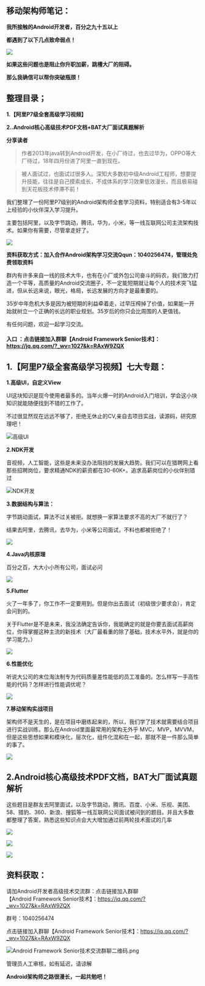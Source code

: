 ## 移动架构师笔记：

**我所接触的Android开发者，百分之九十五以上**

**都遇到了以下几点致命弱点！**

![](https://upload-images.jianshu.io/upload_images/24099992-a44daf7cd1e70b50.png!thumbnail?imageMogr2/auto-orient/strip%7CimageView2/2/w/1240) 

**如果这些问题也是阻止你升职加薪，跳槽大厂的阻碍。**

**那么我确信可以帮你突破瓶颈！**

## 整理目录；

**1.【阿里P7级全套高级学习视频】**

**2..Android核心高级技术PDF文档+BAT大厂面试真题解析**

**分享读者**

> 作者2013年java转到Android开发，在小厂待过，也去过华为，OPPO等大厂待过，18年四月份进了阿里一直到现在。

> 被人面试过，也面试过很多人。深知大多数初中级Android工程师，想要提升技能，往往是自己摸索成长，不成体系的学习效果低效漫长，而且极易碰到天花板技术停滞不前！

我们整理了一份阿里P7级别的Android架构师全套学习资料，特别适合有3-5年以上经验的小伙伴深入学习提升。

主要包括阿里，以及字节跳动，腾讯，华为，小米，等一线互联网公司主流架构技术。如果你有需要，尽管拿走好了。

![](https://upload-images.jianshu.io/upload_images/24099992-82bd49401cac16d7.jpg!thumbnail?imageMogr2/auto-orient/strip%7CimageView2/2/w/1240) 

**资料获取方式：加入合作Android架构学习交流Qqun：**1040256474**，管理处免费领取资料**

群内有许多来自一线的技术大牛，也有在小厂或外包公司奋斗的码农，我们致力打造一个平等，高质量的Android交流圈子，不一定能短期就让每个人的技术突飞猛进，但从长远来说，眼光，格局，长远发展的方向才是最重要的。

35岁中年危机大多是因为被短期的利益牵着走，过早压榨掉了价值，如果能一开始就树立一个正确的长远的职业规划。35岁后的你只会比周围的人更值钱。

有任何问题，欢迎一起学习交流。

#### 入口 ：点击链接加入群聊【Android Framework Senior技术】：https://jq.qq.com/?_wv=1027&k=RAxW9ZQX

## 1.【阿里P7级全套高级学习视频】七大专题：

**1.高级UI，自定义View**

UI这块知识是现今使用者最多的。当年火爆一时的Android入门培训，学会这小块知识就能随便找到不错的工作了。

不过很显然现在远远不够了，拒绝无休止的CV,亲自去项目实战，读源码，研究原理吧！

![高级UI](https://upload-images.jianshu.io/upload_images/24099992-88c5809795cf587d.jpg!thumbnail?imageMogr2/auto-orient/strip%7CimageView2/2/w/1240) 

**2.NDK开发**

音视频，人工智能，这些是未来没办法阻挡的发展大趋势。我们可以在猎聘网上看那些招聘岗位，要求精通NDK的薪资都在30-60K+。追求高薪岗位的小伙伴别错过

![NDK开发](https://upload-images.jianshu.io/upload_images/24099992-4f39d944941627d2.jpg!thumbnail?imageMogr2/auto-orient/strip%7CimageView2/2/w/1240) 

**3.数据结构与算法：**

字节跳动面试，算法不过关被拒。就想换一家算法要求不高的大厂不就行了？

结果去阿里，去腾讯，去华为，小米等公司面试，不料也都被拒绝了！

![](https://upload-images.jianshu.io/upload_images/24099992-2009aff82f94115f.png!thumbnail?imageMogr2/auto-orient/strip%7CimageView2/2/w/1240) 

**4.Java内核原理**

百分之百，大大小小所有公司，面试必问

![](https://upload-images.jianshu.io/upload_images/24099992-9b190d1213fd9795.jpg!thumbnail?imageMogr2/auto-orient/strip%7CimageView2/2/w/1240) 

**5.Flutter**

火了一年多了，你工作不一定要用到。但是你出去面试（初级很少要求会），肯定会问到的。

关于Flutter是不是未来，我没法确定告诉你，我能确定的就是你要去面试高薪岗位，你得掌握这种主流的新技术（大厂最看重的除了基础，技术水平外，就是你的学习能力。）

![](https://upload-images.jianshu.io/upload_images/24099992-54622f818122bb05.jpg!thumbnail?imageMogr2/auto-orient/strip%7CimageView2/2/w/1240) 

**6.性能优化**

听说大公司的末位淘汰制专为代码质量差性能低的员工准备的。怎么样写一手高性能的代码？怎样进行性能调优呢？

![](https://upload-images.jianshu.io/upload_images/24099992-718fe4a8fff9f6d3.jpg!thumbnail?imageMogr2/auto-orient/strip%7CimageView2/2/w/1240) 

**7.移动架构实战项目**

架构师不是天生的，是在项目中磨练起来的，所以，我们学了技术就需要结合项目进行实战训练，那么在Android里面最常用的架构无外乎 MVC，MVP，MVVM，但是这些思想如果和模块化，层次化，组件化混和在一起，那就不是一件那么简单的事了。

![](https://upload-images.jianshu.io/upload_images/24099992-c2e6a855498d5f6f.jpg!thumbnail?imageMogr2/auto-orient/strip%7CimageView2/2/w/1240) 

## 2.Android核心高级技术PDF文档，BAT大厂面试真题解析

这些题目是群友去阿里面试，以及字节跳动，腾讯、百度、小米、乐视、美团、58、猎豹、360、新浪、搜狐等一线互联网公司面试被问到的题目。并且大多数都整理了答案，熟悉这些知识点会大大增加通过前两轮技术面试的几率

![](https://upload-images.jianshu.io/upload_images/24099992-d7c2099a20b69bcf.png?imageMogr2/auto-orient/strip%7CimageView2/2/w/1240)


![](https://upload-images.jianshu.io/upload_images/24099992-e06d72d452023ce8.png?imageMogr2/auto-orient/strip%7CimageView2/2/w/1240)

![](https://upload-images.jianshu.io/upload_images/24099992-bbd0ae8060d22e2f.png?imageMogr2/auto-orient/strip%7CimageView2/2/w/1240)


## 资料获取：

请加Android开发者高级技术交流群：点击链接加入群聊【Android Framework Senior技术】：https://jq.qq.com/?_wv=1027&k=RAxW9ZQX

群号：1040256474

点击链接加入群聊【Android Framework Senior技术】：https://jq.qq.com/?_wv=1027&k=RAxW9ZQX

![Android Framework Senior技术交流群聊二维码.png](https://upload-images.jianshu.io/upload_images/22976303-ea231865e2755847.png?imageMogr2/auto-orient/strip%7CimageView2/2/w/1240)


管理员人工审核，如有延迟，请谅解

**Android架构师之路很漫长，一起共勉吧！**
